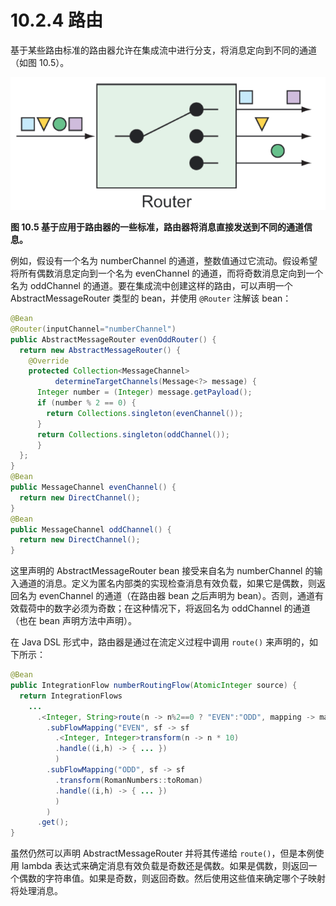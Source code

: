 # 10.2.4 路由

基于某些路由标准的路由器允许在集成流中进行分支，将消息定向到不同的通道（如图 10.5）。

![](../../assets/10.5.png)

**图 10.5 基于应用于路由器的一些标准，路由器将消息直接发送到不同的通道信息。**

例如，假设有一个名为 numberChannel 的通道，整数值通过它流动。假设希望将所有偶数消息定向到一个名为 evenChannel 的通道，而将奇数消息定向到一个名为 oddChannel 的通道。要在集成流中创建这样的路由，可以声明一个 AbstractMessageRouter 类型的 bean，并使用 `@Router` 注解该 bean：

```java
@Bean
@Router(inputChannel="numberChannel")
public AbstractMessageRouter evenOddRouter() {
  return new AbstractMessageRouter() {
    @Override
    protected Collection<MessageChannel>
          determineTargetChannels(Message<?> message) {
      Integer number = (Integer) message.getPayload();
      if (number % 2 == 0) {
        return Collections.singleton(evenChannel());
      }
      return Collections.singleton(oddChannel());
      }
  };
}
@Bean
public MessageChannel evenChannel() {
  return new DirectChannel();
}
@Bean
public MessageChannel oddChannel() {
  return new DirectChannel();
}
```

这里声明的 AbstractMessageRouter bean 接受来自名为 numberChannel 的输入通道的消息。定义为匿名内部类的实现检查消息有效负载，如果它是偶数，则返回名为 evenChannel 的通道（在路由器 bean 之后声明为 bean）。否则，通道有效载荷中的数字必须为奇数；在这种情况下，将返回名为 oddChannel 的通道（也在 bean 声明方法中声明）。

在 Java DSL 形式中，路由器是通过在流定义过程中调用 `route()` 来声明的，如下所示：

```java
@Bean
public IntegrationFlow numberRoutingFlow(AtomicInteger source) {
  return IntegrationFlows
    ...
      .<Integer, String>route(n -> n%2==0 ? "EVEN":"ODD", mapping -> mapping
        .subFlowMapping("EVEN", sf -> sf
          .<Integer, Integer>transform(n -> n * 10)
          .handle((i,h) -> { ... })
          )
        .subFlowMapping("ODD", sf -> sf
          .transform(RomanNumbers::toRoman)
          .handle((i,h) -> { ... })
          )
        )
      .get();
}
```

虽然仍然可以声明 AbstractMessageRouter 并将其传递给 `route()`，但是本例使用 lambda 表达式来确定消息有效负载是奇数还是偶数。如果是偶数，则返回一个偶数的字符串值。如果是奇数，则返回奇数。然后使用这些值来确定哪个子映射将处理消息。


